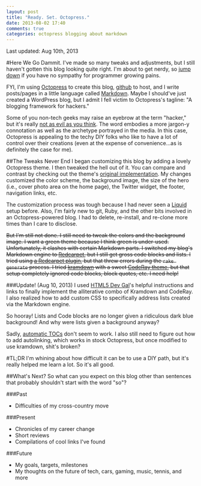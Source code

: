 ```yaml
---
layout: post
title: "Ready. Set. Octopress."
date: 2013-08-02 17:40
comments: true
categories: octopress blogging about markdown
---
```


<p class="last-updated">Last updated: Aug 10th, 2013</p>

#Here We Go
Dammit. I've made so many tweaks and adjustments, but I still haven't gotten this blog looking quite right. I'm about to get nerdy, so [jump down](#whats-next) if you have no sympathy for programmer growing pains.

FYI, I'm using [Octopress](http://octopress.org) to create this blog, [github](https://github.com/RebootJeff) to host, and I write posts/pages in a little language called [Markdown](http://daringfireball.net/projects/Markdown/). Maybe I should've just created a WordPress blog, but I admit I fell victim to Octopress's tagline: "A blogging framework for hackers."

Some of you non-tech geeks may raise an eyebrow at the term "hacker," but it's really [not as evil as you think](http://www.paulgraham.com/gba.html). The word embodies a more jargon-y connotation as well as the archetype portrayed in the media. In this case, Octopress is appealing to the techy DIY folks who like to have a lot of control over their creations (even at the expense of convenience...as is definitely the case for me).

##The Tweaks Never End
I began customizing this blog by adding a lovely Octopress theme. I then tweaked the hell out of it. You can compare and contrast by checking out the theme's [original implementation](http://www.adrianartiles.com/). My changes customized the color scheme, the background image, the size of the hero (i.e., cover photo area on the home page), the Twitter widget, the footer, navigation links, etc.

The customization process was tough because I had never seen a [Liquid](https://github.com/Shopify/liquid/wiki/Liquid-for-Designers) setup before. Also, I'm fairly new to git, Ruby, and the other bits involved in an Octopress-powered blog. I had to delete, re-install, and re-clone more times than I care to disclose.

<del>But I'm still not done. I still need to tweak the colors and the background image. I want a green theme because I think green is under-used. Unfortunately, it clashes with certain Markdown parts. I switched my blog's Markdown engine to [Redcarpet](https://github.com/vmg/redcarpet), but I still get gross code blocks and lists. I tried using [a Redcarpet plugin](https://github.com/nono/Jekyll-plugins/blob/master/redcarpet2_markdown.rb), but that threw errors during the `rake generate` process. I tried [kramdown](http://blog.alestanis.com/2013/02/04/octopress-and-the-twilight-color-scheme/) with a sweet [CodeRay theme](https://github.com/danielpietzsch/CodeRay-GitHub-Theme), but that setup completely ignored code blocks, block quotes, etc. I need help!</del>

###Update! (Aug 10, 2013)
I used [HTML5 Dev Gal](http://html5devgal.com/blog/2013/06/08/octopress-toc-and-coderay-codeblocks/)'s helpful instructions and links to finally implement the alliterative combo of Kramdown and CodeRay. I also realized how to add custom CSS to specifically address lists created via the Markdown engine.

So hooray! Lists and Code blocks are no longer given a ridiculous dark blue background! And why were lists given a background anyway?

Sadly, [automatic TOCs](http://kramdown.rubyforge.org/converter/html.html#toc) don't seem to work. I also still need to figure out how to add autolinking, which works in stock Octopress, but once modified to use kramdown, shit's broken?

#TL;DR
I'm whining about how difficult it can be to use a DIY path, but it's really helped me learn a lot. So it's all good.

##What's Next?
So what can you expect on this blog other than sentences that probably shouldn't start with the word "so"?

###Past
- Difficulties of my cross-country move

###Present
- Chronicles of my career change
- Short reviews
- Compilations of cool links I've found

###Future
- My goals, targets, milestones
- My thoughts on the future of tech, cars, gaming, music, tennis, and more